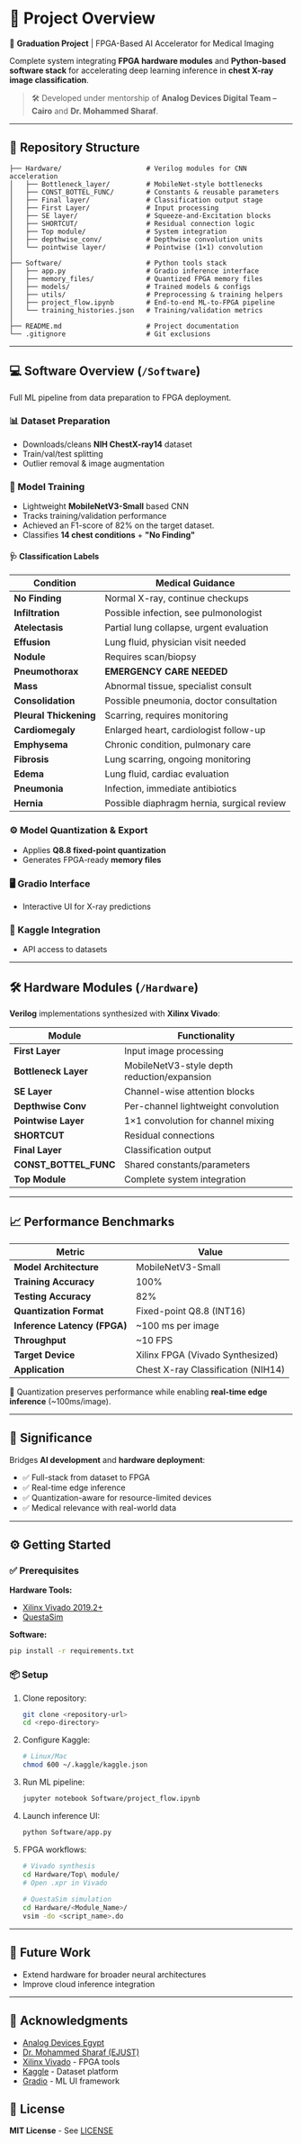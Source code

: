 # 🔧 Project Overview

🚀 **Graduation Project** | FPGA-Based AI Accelerator for Medical Imaging  

Complete system integrating **FPGA hardware modules** and **Python-based software stack** for accelerating deep learning inference in **chest X-ray image classification**.  

> 🛠️ Developed under mentorship of **Analog Devices Digital Team – Cairo** and **Dr. Mohammed Sharaf**.

---

## 📁 Repository Structure
```
├── Hardware/                     # Verilog modules for CNN acceleration
│   ├── Bottleneck_layer/         # MobileNet-style bottlenecks
│   ├── CONST_BOTTEL_FUNC/        # Constants & reusable parameters
│   ├── Final layer/              # Classification output stage
│   ├── First Layer/              # Input processing
│   ├── SE layer/                 # Squeeze-and-Excitation blocks
│   ├── SHORTCUT/                 # Residual connection logic
│   ├── Top module/               # System integration
│   ├── depthwise_conv/           # Depthwise convolution units
│   └── pointwise layer/          # Pointwise (1×1) convolution
│
├── Software/                     # Python tools stack
│   ├── app.py                    # Gradio inference interface
│   ├── memory_files/             # Quantized FPGA memory files
│   ├── models/                   # Trained models & configs
│   ├── utils/                    # Preprocessing & training helpers
│   ├── project_flow.ipynb        # End-to-end ML-to-FPGA pipeline
│   └── training_histories.json   # Training/validation metrics
│
├── README.md                     # Project documentation
└── .gitignore                    # Git exclusions
```

---

## 💻 Software Overview (`/Software`)
Full ML pipeline from data preparation to FPGA deployment.

### 📊 Dataset Preparation
- Downloads/cleans **NIH ChestX-ray14** dataset
- Train/val/test splitting
- Outlier removal & image augmentation

### 🧠 Model Training
- Lightweight **MobileNetV3-Small** based CNN
- Tracks training/validation performance
- Achieved an F1-score of 82% on the target dataset.
- Classifies **14 chest conditions** + **"No Finding"**

#### 🩺 Classification Labels
| Condition                | Medical Guidance                          |
|--------------------------|-------------------------------------------|
| **No Finding**           | Normal X-ray, continue checkups           |
| **Infiltration**         | Possible infection, see pulmonologist     |
| **Atelectasis**          | Partial lung collapse, urgent evaluation  |
| **Effusion**             | Lung fluid, physician visit needed        |
| **Nodule**               | Requires scan/biopsy                      |
| **Pneumothorax**         | **EMERGENCY CARE NEEDED**                 |
| **Mass**                 | Abnormal tissue, specialist consult       |
| **Consolidation**        | Possible pneumonia, doctor consultation   |
| **Pleural Thickening**   | Scarring, requires monitoring             |
| **Cardiomegaly**         | Enlarged heart, cardiologist follow-up    |
| **Emphysema**            | Chronic condition, pulmonary care         |
| **Fibrosis**             | Lung scarring, ongoing monitoring         |
| **Edema**                | Lung fluid, cardiac evaluation            |
| **Pneumonia**            | Infection, immediate antibiotics          |
| **Hernia**               | Possible diaphragm hernia, surgical review|

### ⚙️ Model Quantization & Export
- Applies **Q8.8 fixed-point quantization**
- Generates FPGA-ready **memory files**

### 🖥️ Gradio Interface
- Interactive UI for X-ray predictions

### 🔗 Kaggle Integration
- API access to datasets

---

## 🛠️ Hardware Modules (`/Hardware`)
**Verilog** implementations synthesized with **Xilinx Vivado**:

| Module                 | Functionality                               |
|------------------------|---------------------------------------------|
| **First Layer**        | Input image processing                      |
| **Bottleneck Layer**   | MobileNetV3-style depth reduction/expansion |
| **SE Layer**           | Channel-wise attention blocks               |
| **Depthwise Conv**     | Per-channel lightweight convolution         |
| **Pointwise Layer**    | 1×1 convolution for channel mixing          |
| **SHORTCUT**           | Residual connections                        |
| **Final Layer**        | Classification output                       |
| **CONST_BOTTEL_FUNC**  | Shared constants/parameters                 |
| **Top Module**         | Complete system integration                 |

---

## 📈 Performance Benchmarks
| Metric                       | Value                              |
|------------------------------|------------------------------------|
| **Model Architecture**       | MobileNetV3-Small                  |
| **Training Accuracy**        | 100%                               |
| **Testing Accuracy**         | 82%                                |
| **Quantization Format**      | Fixed-point Q8.8 (INT16)           |
| **Inference Latency (FPGA)** | ~100 ms per image                  |
| **Throughput**               | ~10 FPS                            |
| **Target Device**            | Xilinx FPGA (Vivado Synthesized)   |
| **Application**              | Chest X-ray Classification (NIH14) |

🧮 Quantization preserves performance while enabling **real-time edge inference** (~100ms/image).

---

## 🧠 Significance
Bridges **AI development** and **hardware deployment**:
- ✅ Full-stack from dataset to FPGA
- ✅ Real-time edge inference
- ✅ Quantization-aware for resource-limited devices
- ✅ Medical relevance with real-world data

---

## ⚙️ Getting Started
### ✅ Prerequisites
**Hardware Tools:**
- [Xilinx Vivado 2019.2+](https://www.xilinx.com/support/download)
- [QuestaSim](https://eda.sw.siemens.com/en-US/ic/questa/) 

**Software:**
```bash
pip install -r requirements.txt
```

### 📦 Setup
1. Clone repository:
   ```bash
   git clone <repository-url>
   cd <repo-directory>
   ```

2. Configure Kaggle:
   ```bash
   # Linux/Mac
   chmod 600 ~/.kaggle/kaggle.json
   ```

3. Run ML pipeline:
   ```bash
   jupyter notebook Software/project_flow.ipynb
   ```

4. Launch inference UI:
   ```bash
   python Software/app.py
   ```

5. FPGA workflows:
   ```bash
   # Vivado synthesis
   cd Hardware/Top\ module/
   # Open .xpr in Vivado
  
   # QuestaSim simulation
   cd Hardware/<Module_Name>/
   vsim -do <script_name>.do
   ```

---

## 📌 Future Work
- Extend hardware for broader neural architectures
- Improve cloud inference integration

---

## 🙏 Acknowledgments
- [Analog Devices Egypt](https://www.analog.com)
- [Dr. Mohammed Sharaf (EJUST)](https://academic-profile.ejust.edu.eg/profile/M-Sharaf)
- [Xilinx Vivado](https://www.xilinx.com) - FPGA tools
- [Kaggle](https://www.kaggle.com) - Dataset platform
- [Gradio](https://www.gradio.app) - ML UI framework

## 📜 License
**MIT License** - See [LICENSE](LICENSE)
